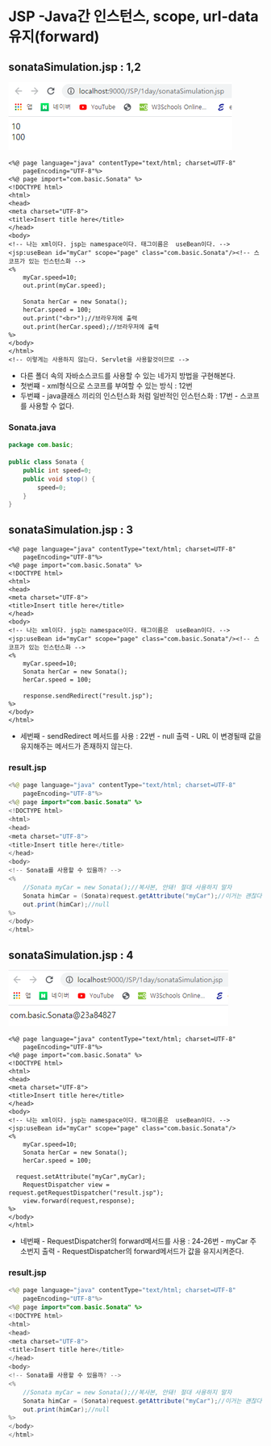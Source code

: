 # JSP -Java간 인스턴스, scope, url-data유지\(forward\)

## sonataSimulation.jsp : 1,2

![](../../../.gitbook/assets/1%20%2861%29.png)

```markup
<%@ page language="java" contentType="text/html; charset=UTF-8"
    pageEncoding="UTF-8"%>
<%@ page import="com.basic.Sonata" %>
<!DOCTYPE html>
<html>
<head>
<meta charset="UTF-8">
<title>Insert title here</title>
</head>
<body>
<!-- 나는 xml이다. jsp는 namespace이다. 태그이름은  useBean이다. -->
<jsp:useBean id="myCar" scope="page" class="com.basic.Sonata"/><!-- 스코프가 있는 인스턴스화 -->
<%
	myCar.speed=10;
	out.print(myCar.speed);
	
	Sonata herCar = new Sonata();
	herCar.speed = 100;
	out.print("<br>");//브라우저에 출력
	out.print(herCar.speed);//브라우저에 출력
%>
</body>
</html>
<!-- 이렇게는 사용하지 않는다. Servlet을 사용할것이므로 -->
```

* 다른 폴더 속의 자바소스코드를 사용할 수 있는 네가지 방법을 구현해본다.
* 첫번쨰 - xml형식으로 스코프를 부여할 수 있는 방식 : 12번
* 두번쨰 - java클래스 끼리의 인스턴스화 처럼 일반적인 인스턴스화 : 17번 - 스코프를 사용할 수 없다.

### Sonata.java

```java
package com.basic;

public class Sonata {
	public int speed=0;
	public void stop() {
		speed=0;
	}
}
```

## sonataSimulation.jsp : 3

```markup
<%@ page language="java" contentType="text/html; charset=UTF-8"
    pageEncoding="UTF-8"%>
<%@ page import="com.basic.Sonata" %>
<!DOCTYPE html>
<html>
<head>
<meta charset="UTF-8">
<title>Insert title here</title>
</head>
<body>
<!-- 나는 xml이다. jsp는 namespace이다. 태그이름은  useBean이다. -->
<jsp:useBean id="myCar" scope="page" class="com.basic.Sonata"/><!-- 스코프가 있는 인스턴스화 -->
<%
	myCar.speed=10;
	Sonata herCar = new Sonata();
	herCar.speed = 100;
	
	response.sendRedirect("result.jsp");
%>
</body>
</html>
```

* 세번째 - sendRedirect 메서드를 사용 : 22번 - null 출력 - URL 이 변경될때 값을 유지해주는 메서드가 존재하지 않는다.

### result.jsp

```java
<%@ page language="java" contentType="text/html; charset=UTF-8"
    pageEncoding="UTF-8"%>
<%@ page import="com.basic.Sonata" %>
<!DOCTYPE html>
<html>
<head>
<meta charset="UTF-8">
<title>Insert title here</title>
</head>
<body>
<!-- Sonata를 사용할 수 있을까? -->
<%
	//Sonata myCar = new Sonata();//복사본, 안돼! 절대 사용하지 말자
	Sonata himCar = (Sonata)request.getAttribute("myCar");//이거는 괜찮다.
	out.print(himCar);//null
%>
</body>
</html>
```

## sonataSimulation.jsp : 4

![](../../../.gitbook/assets/2%20%2848%29.png)

```markup
<%@ page language="java" contentType="text/html; charset=UTF-8"
    pageEncoding="UTF-8"%>
<%@ page import="com.basic.Sonata" %>
<!DOCTYPE html>
<html>
<head>
<meta charset="UTF-8">
<title>Insert title here</title>
</head>
<body>
<!-- 나는 xml이다. jsp는 namespace이다. 태그이름은  useBean이다. -->
<jsp:useBean id="myCar" scope="page" class="com.basic.Sonata"/>
<%
	myCar.speed=10;
	Sonata herCar = new Sonata();
	herCar.speed = 100;

  request.setAttribute("myCar",myCar);
	RequestDispatcher view = request.getRequestDispatcher("result.jsp");
	view.forward(request,response);
%>
</body>
</html>
```

* 네번째 - RequestDispatcher의 forward메서드를 사용 : 24-26번 - myCar 주소번지 출력 - RequestDispatcher의 forward메서드가 값을 유지시켜준다.

### result.jsp

```java
<%@ page language="java" contentType="text/html; charset=UTF-8"
    pageEncoding="UTF-8"%>
<%@ page import="com.basic.Sonata" %>
<!DOCTYPE html>
<html>
<head>
<meta charset="UTF-8">
<title>Insert title here</title>
</head>
<body>
<!-- Sonata를 사용할 수 있을까? -->
<%
	//Sonata myCar = new Sonata();//복사본, 안돼! 절대 사용하지 말자
	Sonata himCar = (Sonata)request.getAttribute("myCar");//이거는 괜찮다.
	out.print(himCar);//null
%>
</body>
</html>
```

